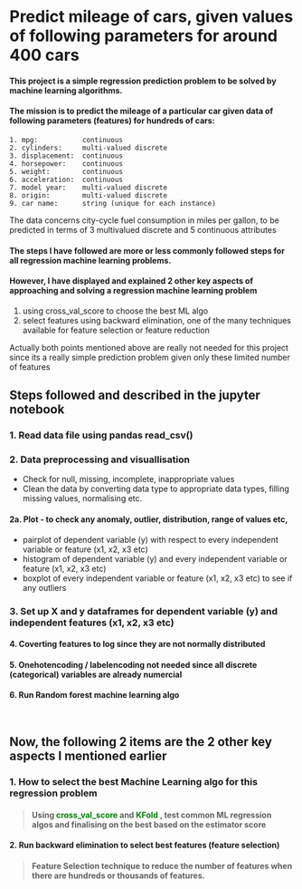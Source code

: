 # Predict mileage of cars, given values of following parameters for around 400 cars
#### This project is a simple regression prediction problem to be solved by machine learning algorithms.
#### The mission is to predict the mileage of a particular car given data of following parameters (features) for hundreds of cars:

    1. mpg:           continuous
    2. cylinders:     multi-valued discrete
    3. displacement:  continuous
    4. horsepower:    continuous
    5. weight:        continuous
    6. acceleration:  continuous
    7. model year:    multi-valued discrete
    8. origin:        multi-valued discrete
    9. car name:      string (unique for each instance)

The data concerns city-cycle fuel consumption in miles per gallon, to be predicted in terms of 3 multivalued discrete and 5 continuous attributes

#### The steps I have followed are more or less commonly followed steps for all regression machine learning problems.
#### However, I have displayed and explained 2 other key aspects of approaching and solving a regression machine learning problem
1. using cross_val_score to choose the best ML algo
2. select features using backward elimination, one of the many techniques available for feature selection or feature reduction

Actually both points mentioned above are really not needed for this project since its a really simple prediction problem given only these limited number of features

## Steps followed and described in the jupyter notebook

### 1. Read data file using pandas read_csv()

### 2. Data preprocessing and visuallisation
- Check for null, missing, incomplete, inappropriate values
- Clean the data by converting data type to appropriate data types, filling missing values, normalising etc.

#### 2a. Plot - to check any anomaly, outlier, distribution, range of values etc,
- pairplot of dependent variable (y) with respect to every independent variable or feature (x1, x2, x3 etc)
- histogram of dependent variable (y) and every independent variable or feature (x1, x2, x3 etc)
- boxplot of every independent variable or feature (x1, x2, x3 etc) to see if any outliers

### 3. Set up X and y dataframes for dependent variable (y) and independent features (x1, x2, x3 etc)

#### 4. Coverting features to log since they are not normally distributed

#### 5. Onehotencoding / labelencoding not needed since all discrete (categorical) variables are already numercial

#### 6. Run Random forest machine learning algo


```python

```


```python

```

## Now, the following 2 items are the 2 other key aspects I mentioned earlier

### 1. How to select the best Machine Learning algo for this regression problem

> #### Using <font color="green">cross_val_score</font> and <font color="green">KFold</font> , test common ML regression algos and finalising on the best based on the estimator score

#### 2. Run backward elimination to select best features (feature selection)

> #### Feature Selection technique to reduce the number of features when there are hundreds or thousands of features.


```python

```

